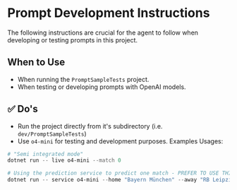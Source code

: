 # Prompt Development Instructions

The following instructions are crucial for the agent to follow when developing or testing prompts in this project.

## When to Use

* When running the `PromptSampleTests` project.
* When testing or developing prompts with OpenAI models.

## ✅ Do's

* Run the project directly from it's subdirectory (i.e. `dev/PromptSampleTests`)
* Use `o4-mini` for testing and development purposes. Examples Usages:

```powershell
# "Semi integrated mode"
dotnet run -- live o4-mini --match 0

# Using the prediction service to predict one match - PREFER TO USE THIS ONE
dotnet run -- service o4-mini --home "Bayern München" --away "RB Leipzig"
```
